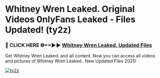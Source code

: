 # Whitney Wren Leaked. Original Videos 0nlyFans Leaked - Files Updated! (ty2z)

<h3>🔴 CLICK HERE 🌐==►► <a href="https://tinyurl.com/ehrbuxhb" rel="nofollow">Whitney Wren Leaked. Updated Files</a></h3>

Get Whitney Wren Leaked. and all content. Now you can access all videos and pictures of Whitney Wren Leaked.. New Updated Files 2025!

[![ty2z](https://i.imgur.com/lVYEuWS.gif)](https://tinyurl.com/ehrbuxhb)
